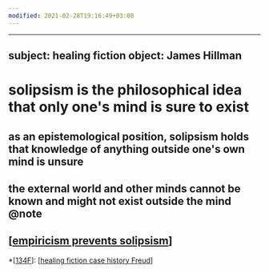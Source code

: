```yaml
---
modified: 2021-02-28T19:16:49+03:00
---
```


---
subject: healing fiction
object: James Hillman
--- 
# solipsism is the philosophical idea that only one's mind is sure to exist
## as an epistemological position, solipsism holds that knowledge of anything outside one's own mind is unsure
## the external world and other minds cannot be known and might not exist outside the mind @note
## [[empiricism prevents solipsism]]  
 
*[[134F]]: [[healing fiction case history Freud]]  

[//begin]: # "Autogenerated link references for markdown compatibility"
[empiricism prevents solipsism]: empiricism-prevents-solipsism "empiricism philosophically “the egocentric predicament” (according to A. J. Ayer) prevents "
[134F]: ../134f "134F"
[healing fiction case history Freud]: ../healing-fiction-case-history-freud "The Fiction of Case History: A Round with Freud"
[//end]: # "Autogenerated link references"